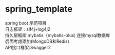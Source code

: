 # spring_template
spring boot 示范项目
<br>
日志框架：slf4j+log4j2<br>
持久层框架:mybatis（mybatis-plus) 连接mysql数据库<br> 后面考虑添加(MongoDB和Redis)<br>
API接口框架:Swagger2<br>
